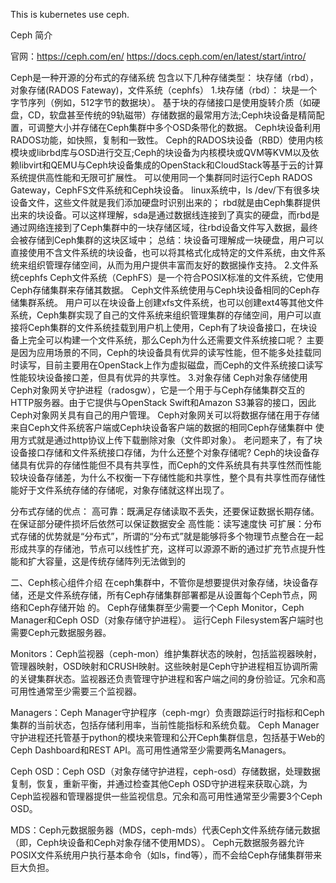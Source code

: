 This is kubernetes use ceph.

Ceph 简介

官网：https://ceph.com/en/
      https://docs.ceph.com/en/latest/start/intro/


Ceph是一种开源的分布式的存储系统
包含以下几种存储类型：
块存储（rbd），对象存储(RADOS Fateway)，文件系统（cephfs）
1.块存储（rbd）：
块是一个字节序列（例如，512字节的数据块）。 基于块的存储接口是使用旋转介质（如硬盘，CD，软盘甚至传统的9轨磁带）存储数据的最常用方法;Ceph块设备是精简配置，可调整大小并存储在Ceph集群中多个OSD条带化的数据。 Ceph块设备利用RADOS功能，如快照，复制和一致性。 Ceph的RADOS块设备（RBD）使用内核模块或librbd库与OSD进行交互;Ceph的块设备为内核模块或QVM等KVM以及依赖libvirt和QEMU与Ceph块设备集成的OpenStack和CloudStack等基于云的计算系统提供高性能和无限可扩展性。 可以使用同一个集群同时运行Ceph RADOS Gateway，CephFS文件系统和Ceph块设备。
linux系统中，ls /dev/下有很多块设备文件，这些文件就是我们添加硬盘时识别出来的；
rbd就是由Ceph集群提供出来的块设备。可以这样理解，sda是通过数据线连接到了真实的硬盘，而rbd是通过网络连接到了Ceph集群中的一块存储区域，往rbd设备文件写入数据，最终会被存储到Ceph集群的这块区域中；
总结：块设备可理解成一块硬盘，用户可以直接使用不含文件系统的块设备，也可以将其格式化成特定的文件系统，由文件系统来组织管理存储空间，从而为用户提供丰富而友好的数据操作支持。
2.文件系统cephfs
Ceph文件系统（CephFS）是一个符合POSIX标准的文件系统，它使用Ceph存储集群来存储其数据。 Ceph文件系统使用与Ceph块设备相同的Ceph存储集群系统。
用户可以在块设备上创建xfs文件系统，也可以创建ext4等其他文件系统，Ceph集群实现了自己的文件系统来组织管理集群的存储空间，用户可以直接将Ceph集群的文件系统挂载到用户机上使用，Ceph有了块设备接口，在块设备上完全可以构建一个文件系统，那么Ceph为什么还需要文件系统接口呢？
主要是因为应用场景的不同，Ceph的块设备具有优异的读写性能，但不能多处挂载同时读写，目前主要用在OpenStack上作为虚拟磁盘，而Ceph的文件系统接口读写性能较块设备接口差，但具有优异的共享性。
3.对象存储
Ceph对象存储使用Ceph对象网关守护进程（radosgw），它是一个用于与Ceph存储集群交互的HTTP服务器。由于它提供与OpenStack Swift和Amazon S3兼容的接口，因此Ceph对象网关具有自己的用户管理。 Ceph对象网关可以将数据存储在用于存储来自Ceph文件系统客户端或Ceph块设备客户端的数据的相同Ceph存储集群中
使用方式就是通过http协议上传下载删除对象（文件即对象）。
老问题来了，有了块设备接口存储和文件系统接口存储，为什么还整个对象存储呢?
Ceph的块设备存储具有优异的存储性能但不具有共享性，而Ceph的文件系统具有共享性然而性能较块设备存储差，为什么不权衡一下存储性能和共享性，整个具有共享性而存储性能好于文件系统存储的存储呢，对象存储就这样出现了。


分布式存储的优点：
高可靠：既满足存储读取不丢失，还要保证数据长期存储。 在保证部分硬件损坏后依然可以保证数据安全
高性能：读写速度快
可扩展：分布式存储的优势就是“分布式”，所谓的“分布式”就是能够将多个物理节点整合在一起形成共享的存储池，节点可以线性扩充，这样可以源源不断的通过扩充节点提升性能和扩大容量，这是传统存储阵列无法做到的


二、Ceph核心组件介绍
在ceph集群中，不管你是想要提供对象存储，块设备存储，还是文件系统存储，所有Ceph存储集群部署都是从设置每个Ceph节点，网络和Ceph存储开始 的。 Ceph存储集群至少需要一个Ceph Monitor，Ceph Manager和Ceph OSD（对象存储守护进程）。 运行Ceph Filesystem客户端时也需要Ceph元数据服务器。

Monitors：Ceph监视器（ceph-mon）维护集群状态的映射，包括监视器映射，管理器映射，OSD映射和CRUSH映射。这些映射是Ceph守护进程相互协调所需的关键集群状态。监视器还负责管理守护进程和客户端之间的身份验证。冗余和高可用性通常至少需要三个监视器。

Managers：Ceph Manager守护程序（ceph-mgr）负责跟踪运行时指标和Ceph集群的当前状态，包括存储利用率，当前性能指标和系统负载。 Ceph Manager守护进程还托管基于python的模块来管理和公开Ceph集群信息，包括基于Web的Ceph Dashboard和REST API。高可用性通常至少需要两名Managers。

Ceph OSD：Ceph OSD（对象存储守护进程，ceph-osd）存储数据，处理数据复制，恢复，重新平衡，并通过检查其他Ceph OSD守护进程来获取心跳，为Ceph监视器和管理器提供一些监视信息。冗余和高可用性通常至少需要3个Ceph OSD。

MDS：Ceph元数据服务器（MDS，ceph-mds）代表Ceph文件系统存储元数据（即，Ceph块设备和Ceph对象存储不使用MDS）。 Ceph元数据服务器允许POSIX文件系统用户执行基本命令（如ls，find等），而不会给Ceph存储集群带来巨大负担。
